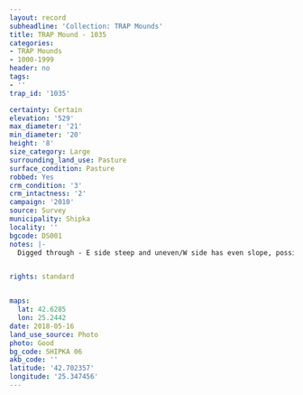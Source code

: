 ```yaml
---
layout: record
subheadline: 'Collection: TRAP Mounds'
title: TRAP Mound - 1035
categories:
- TRAP Mounds
- 1000-1999
header: no
tags:
- ''
trap_id: '1035'

certainty: Certain
elevation: '529'
max_diameter: '21'
min_diameter: '20'
height: '8'
size_category: Large
surrounding_land_use: Pasture
surface_condition: Pasture
robbed: Yes
crm_condition: '3'
crm_intactness: '2'
campaign: '2010'
source: Survey
municipality: Shipka
locality: ''
bgcode: DS001
notes: |-
  Digged through - E side steep and uneven/W side has even slope, possibly left unexcavated.


rights: standard


maps:
  lat: 42.6285
  lon: 25.2442
date: 2018-05-16
land_use_source: Photo
photo: Good
bg_code: SHIPKA 06
akb_code: ''
latitude: '42.702357'
longitude: '25.347456'
---
```

